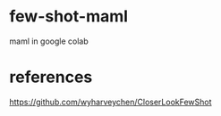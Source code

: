# few-shot-maml

maml in google colab

# references

https://github.com/wyharveychen/CloserLookFewShot
